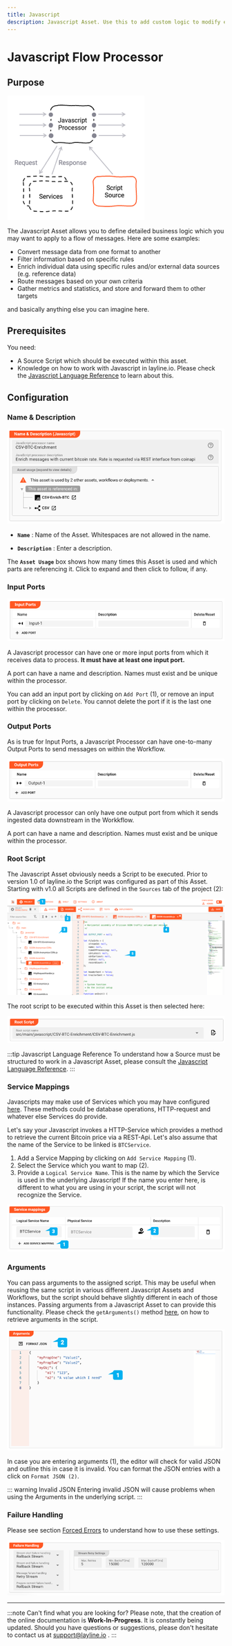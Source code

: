 ```yaml
---
title: Javascript
description: Javascript Asset. Use this to add custom logic to modify event content, filter, route, enrich, etc.
---
```


# Javascript Flow Processor

## Purpose

![](.asset-flow-javascript_images/f332d000.png "Asset Dependency Graph (Javascript Flow Processor)")

The Javascript Asset allows you to define detailed business logic which you may want to apply to a flow of messages.
Here are some examples:

* Convert message data from one format to another
* Filter information based on specific rules
* Enrich individual data using specific rules and/or external data sources (e.g. reference data)
* Route messages based on your own criteria
* Gather metrics and statistics, and store and forward them to other targets

and basically anything else you can imagine here.

## Prerequisites

You need:

* A Source Script which should be executed within this asset.
* Knowledge on how to work with Javascript in layline.io. Please check
  the [Javascript Language Reference](/docs/lang-ref/javascript/javascript_introduction) to learn about this.

## Configuration

### Name & Description

![](.asset-flow-javascript_images/0f67058e.png "Name & Description (Javascript)")

* **`Name`** : Name of the Asset. Whitespaces are not allowed in the name.

* **`Description`** : Enter a description.

The **`Asset Usage`** box shows how many times this Asset is used and which parts are referencing it. Click to expand
and then click to follow, if any.

### Input Ports

![](.asset-flow-javascript_images/a7716e4f.png "Input Ports (Javasscript)")

A Javascript processor can have one or more input ports from which it receives data to process.
**It must have at least one input port.**

A port can have a name and description. Names must exist and be unique within the processor.

You can add an input port by clicking on `Add Port` (1), or remove an input port by clicking on `Delete`.
You cannot delete the port if it is the last one within the processor.

### Output Ports

As is true for Input Ports, a Javascript Processor can have one-to-many Output Ports to send messages on within the
Workflow.

![](.asset-flow-javascript_images/5d782757.png "Output Ports (Javascript)")

A Javascript processor can only have one output port from which it sends ingested data downstream in the Workkflow.

A port can have a name and description. Names must exist and be unique within the processor.

### Root Script

The Javascript Asset obviously needs a Script to be executed. Prior to version 1.0 of layline.io the Script was
configured as part of this Asset. Starting with v1.0 all Scripts are defined in the `Sources` tab of the project (2):

![](.asset-flow-javascript_images/dfe7c5b3.png "Assigned Source Script (Javascript)")

The root script to be executed within this Asset is then selected here:

![](.asset-flow-javascript_images/03da4a4c.png "Root Script (Javascript)")

:::tip Javascript Language Reference
To understand how a Source must be structured to work in a Javascript Asset, please consult
the [Javascript Language Reference](/docs/lang-ref/javascript/javascript_introduction).
:::

### Service Mappings

Javascripts may make use of Services which you may have
configured [here](/docs/assets/services/asset-service-introduction#purpose-of-services). These methods could be database
operations, HTTP-request and whatever else Services do provide.

Let's say your Javascript invokes a HTTP-Service which provides a method to retrieve the current Bitcoin price via a
REST-Api. Let's also assume that the name of the Service to be linked is `BTCService`.

1. Add a Service Mapping by clicking on `Add Service Mapping` (1).
2. Select the Service which you want to map (2).
3. Provide a `Logical Service Name`. This is the name by which the Service is used in the underlying Javascript! If the
   name you enter here, is different to what you are using in your script, the script will not recognize the Service.

![](.asset-flow-javascript_images/1ec904b5.png "Service Mappings (Javascript)")

### Arguments

You can pass arguments to the assigned script. This may be useful when reusing the same script in various different
Javascript Assets and Workflows, but the script should behave slightly different in each of those instances.
Passing arguments from a Javascript Asset to can provide this functionality. Please check the `getArguments()`
method [here](/docs/lang-ref/javascript/API/Class/Processor#getarguments), on how to retrieve arguments in the script.

![](.asset-flow-javascript_images/140789d3.png "Arguments (Javascript)")

In case you are entering arguments (1), the editor will check for valid JSON and outline this in case it is invalid.
You can format the JSON entries with a click on `Format JSON (2)`.

::: warning Invalid JSON
Entering invalid JSON will cause problems when using the Arguments in the underlying script.
:::

### Failure Handling

Please see section [Forced Errors](/docs/lang-ref/javascript/javascript_introduction#forced-errors) to understand how to use these settings.

![](.asset-flow-javascript_images/9f6e7657.png "Failure Handling (Javascript)")

---

:::note Can't find what you are looking for?
Please note, that the creation of the online documentation is **Work-In-Progress**. It is constantly being updated.
Should you have questions or suggestions, please don't hesitate to contact us at support@layline.io .
:::

